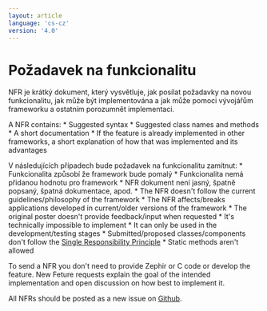 ```yaml
---
layout: article
language: 'cs-cz'
version: '4.0'
---
```


# Požadavek na funkcionalitu

NFR je krátký dokument, který vysvětluje, jak posílat požadavky na novou funkcionalitu, jak může být implementována a jak může pomoci vývojářům frameworku a ostatním porozumnět implementaci.

A NFR contains: * Suggested syntax * Suggested class names and methods * A short documentation * If the feature is already implemented in other frameworks, a short explanation of how that was implemented and its advantages

V následujících případech bude požadavek na funkcionalitu zamítnut: * Funkcionalita způsobí že framework bude pomalý * Funkcionalita nemá přidanou hodnotu pro framework * NFR dokument není jasný, špatně popsaný, špatná dokumentace, apod. * The NFR doesn't follow the current guidelines/philosophy of the framework * The NFR affects/breaks applications developed in current/older versions of the framework * The original poster doesn't provide feedback/input when requested * It's technically impossible to implement * It can only be used in the development/testing stages * Submitted/proposed classes/components don't follow the [Single Responsibility Principle](http://en.wikipedia.org/wiki/Single_responsibility_principle) * Static methods aren't allowed

To send a NFR you don't need to provide Zephir or C code or develop the feature. New Feture requests explain the goal of the intended implementation and open discussion on how best to implement it.

All NFRs should be posted as a new issue on [Github](https://github.com/phalcon/cphalcon/issues).